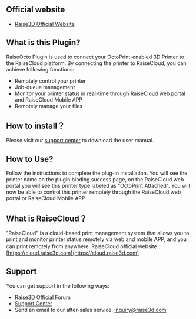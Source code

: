 ## Official website
* [Raise3D Official Website](https://www.raise3d.com)

## What is this Plugin?

RaiseOcto Plugin is used to connect your OctoPrint-enabled 3D Printer to the RaiseCloud platform. By connecting the 
printer to RaiseCloud, you can achieve following functions: 

* Remotely control your printer
* Job-queue management
* Monitor your printer status in real-time through RaiseCloud web portal and RaiseCloud Mobile APP 
* Remotely manage your files

## How to install？

Please visit our [support center](https://support.raise3d.com/tree.html?cid=6&sid=35) to download the user manual.

## How to Use?

Follow the instructions to complete the plug-in installation. You will see the printer name on
the plugin binding success page, on the RaiseCloud web portal you will see this printer type 
labeled as "OctoPrint Attached". You will now be able to control this printer remotely through
the RaiseCloud web portal or RaiseCloud Mobile APP.

## What is RaiseCloud？

"RaiseCloud" is a cloud-based print management system that allows you to print and monitor
printer status remotely via web and mobile APP, and you can print remotely from anywhere.
RaiseCloud official website：[https://cloud.raise3d.com](https://cloud.raise3d.com)

## Support
You can get support in the following ways:
* [Raise3D Official Forum](https://forum.raise3d.com/)
* [Support Center](https://support.raise3d.com/)
* Send an email to our after-sales service: inquiry@raise3d.com

